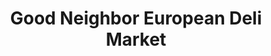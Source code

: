 ---
title: "Good Neighbor European Deli Market"
url: /sacramento/good-neighbor-european-deli-market/
shop: supermarket
---